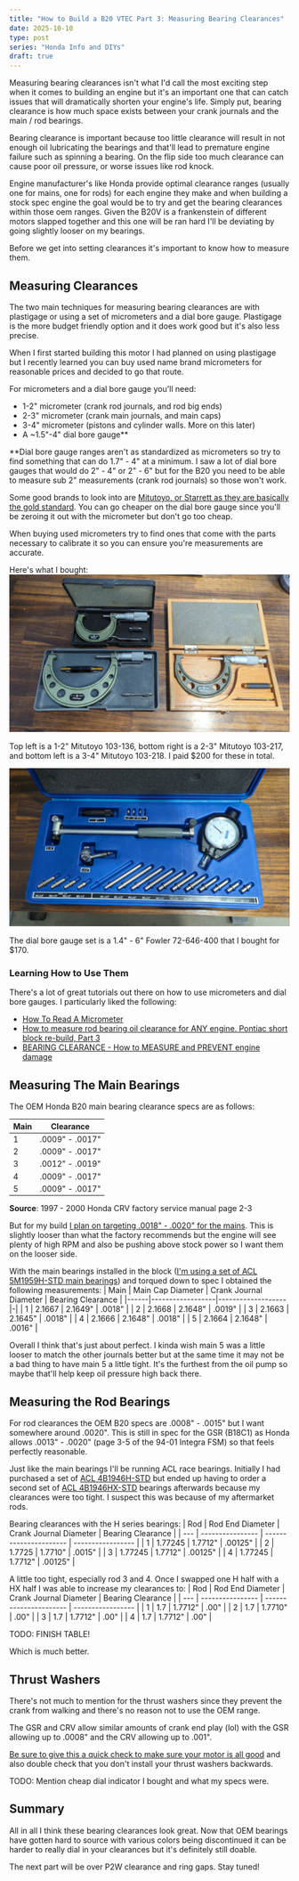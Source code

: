 ```yaml
---
title: "How to Build a B20 VTEC Part 3: Measuring Bearing Clearances"
date: 2025-10-10
type: post
series: "Honda Info and DIYs"
draft: true
---
```


Measuring bearing clearances isn't what I'd call the most exciting step when it comes to building an engine but it's an important one that can catch issues that will dramatically shorten your engine's life. Simply put, bearing clearance is how much space exists between your crank journals and the main / rod bearings.

Bearing clearance is important because too little clearance will result in not enough oil lubricating the bearings and that'll lead to premature engine failure such as spinning a bearing. On the flip side too much clearance can cause poor oil pressure, or worse issues like rod knock.

Engine manufacturer's like Honda provide optimal clearance ranges (usually one for mains, one for rods) for each engine they make and when building a stock spec engine the goal would be to try and get the bearing clearances within those oem ranges. Given the B20V is a frankenstein of different motors slapped together and this one will be ran hard I'll be deviating by going slightly looser on my bearings.

Before we get into setting clearances it's important to know how to measure them.

## Measuring Clearances

The two main techniques for measuring bearing clearances are with plastigage or using a set of micrometers and a dial bore gauge. Plastigage is the more budget friendly option and it does work good but it's also less precise.

When I first started building this motor I had planned on using plastigage but I recently learned you can buy used name brand micrometers for reasonable prices and decided to go that route.

For micrometers and a dial bore gauge you'll need:

- 1-2" micrometer (crank rod journals, and rod big ends)
- 2-3" micrometer (crank main journals, and main caps)
- 3-4" micrometer (pistons and cylinder walls. More on this later)
- A ~1.5"-4" dial bore gauge\*\*

\*\*Dial bore gauge ranges aren't as standardized as micrometers so try to find something that can do 1.7" - 4" at a minimum. I saw a lot of dial bore gauges that would do 2" - 4" or 2" - 6" but for the B20 you need to be able to measure sub 2" measurements (crank rod journals) so those won't work.

Some good brands to look into are [Mitutoyo, or Starrett as they are basically the gold standard](https://www.garagejournal.com/forum/threads/quality-micrometer-brands.516436/). You can go cheaper on the dial bore gauge since you'll be zeroing it out with the micrometer but don't go too cheap.

When buying used micrometers try to find ones that come with the parts necessary to calibrate it so you can ensure you're measurements are accurate.

Here's what I bought:
![](./images/micrometers.jpg)

Top left is a 1-2" Mitutoyo 103-136, bottom right is a 2-3" Mitutoyo 103-217, and bottom left is a 3-4" Mitutoyo 103-218. I paid $200 for these in total.

![](./images/dial-bore.jpg)

The dial bore gauge set is a 1.4" - 6" Fowler 72-646-400 that I bought for $170.

### Learning How to Use Them

There's a lot of great tutorials out there on how to use micrometers and dial bore gauges. I particularly liked the following:

- [How To Read A Micrometer](https://solutions.travers.com/metalworking-machining/measuring-inspection/how-to-read-a-micrometer)
- [How to measure rod bearing oil clearance for ANY engine. Pontiac short block re-build, Part 3](https://www.youtube.com/watch?v=q0-2ULbc7qw&t=1s)
- [BEARING CLEARANCE - How to MEASURE and PREVENT engine damage](https://www.youtube.com/watch?v=WEuedVJJgIA)

## Measuring The Main Bearings

The OEM Honda B20 main bearing clearance specs are as follows:

| Main | Clearance       |
| ---- | --------------- |
| 1    | .0009" - .0017" |
| 2    | .0009" - .0017" |
| 3    | .0012" - .0019" |
| 4    | .0009" - .0017" |
| 5    | .0009" - .0017" |

**Source**: 1997 - 2000 Honda CRV factory service manual page 2-3

But for my build [I plan on targeting .0018" - .0020" for the mains](https://honda-tech.com/forums/forced-induction-16/bearing-clearance-choice-measurement-discussion-3129922/#post48543553). This is slightly looser than what the factory recommends but the engine will see plenty of high RPM and also be pushing above stock power so I want them on the looser side.

With the main bearings installed in the block ([I'm using a set of ACL 5M1959H-STD main bearings](https://www.aclperformance.com.au/details/5M1959H)) and torqued down to spec I obtained the following measurements:
| Main | Main Cap Diameter | Crank Journal Diameter | Bearing Clearance |
|------|------------------|-------------------|-|
| 1 | 2.1667 | 2.1649" | .0018" |
| 2 | 2.1668 | 2.1648" | .0019" |
| 3 | 2.1663 | 2.1645" | .0018" |
| 4 | 2.1666 | 2.1648" | .0018" |
| 5 | 2.1664 | 2.1648" | .0016" |

Overall I think that's just about perfect. I kinda wish main 5 was a little looser to match the other journals better but at the same time it may not be a bad thing to have main 5 a little tight. It's the furthest from the oil pump so maybe that'll help keep oil pressure high back there.

## Measuring the Rod Bearings

For rod clearances the OEM B20 specs are .0008" - .0015" but I want somewhere around .0020". This is still in spec for the GSR (B18C1) as Honda allows .0013" - .0020" (page 3-5 of the 94-01 Integra FSM) so that feels perfectly reasonable.

Just like the main bearings I'll be running ACL race bearings. Initially I had purchased a set of [ACL 4B1946H-STD](https://www.aclperformance.com.au/details/4B1946H) but ended up having to order a second set of [ACL 4B1946HX-STD](https://www.aclperformance.com.au/details/4B1946HX) bearings afterwards because my clearances were too tight. I suspect this was because of my aftermarket rods.

Bearing clearances with the H series bearings:
| Rod | Rod End Diameter | Crank Journal Diameter | Bearing Clearance |
| --- | ---------------- | ---------------------- | ----------------- |
| 1 | 1.77245 | 1.7712" | .00125" |
| 2 | 1.7725 | 1.7710" | .0015" |
| 3 | 1.77245 | 1.7712" | .00125" |
| 4 | 1.77245 | 1.7712" | .00125" |

A little too tight, especially rod 3 and 4. Once I swapped one H half with a HX half I was able to increase my clearances to:
| Rod | Rod End Diameter | Crank Journal Diameter | Bearing Clearance |
| --- | ---------------- | ---------------------- | ----------------- |
| 1 | 1.7 | 1.7712" | .00" |
| 2 | 1.7 | 1.7710" | .00" |
| 3 | 1.7 | 1.7712" | .00" |
| 4 | 1.7 | 1.7712" | .00" |

TODO: FINISH TABLE!

Which is much better.

## Thrust Washers

There's not much to mention for the thrust washers since they prevent the crank from walking and there's no reason not to use the OEM range.

The GSR and CRV allow similar amounts of crank end play (lol) with the GSR allowing up to .0008" and the CRV allowing up to .001".

[Be sure to give this a quick check to make sure your motor is all good](https://www.k1technologies.com/k1-blog/how-to-check-crankshaft-end-play/) and also double check that you don't install your thrust washers backwards.

TODO: Mention cheap dial indicator I bought and what my specs were.

## Summary

All in all I think these bearing clearances look great. Now that OEM bearings have gotten hard to source with various colors being discontinued it can be harder to really dial in your clearances but it's definitely still doable.

The next part will be over P2W clearance and ring gaps. Stay tuned!
